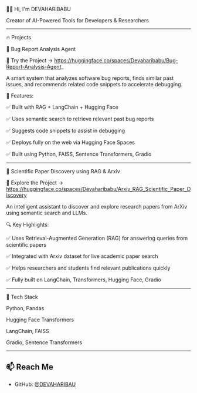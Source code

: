 👨‍💻 Hi, I'm DEVAHARIBABU

Creator of AI-Powered Tools for Developers & Researchers


---

🔥 Projects

🐞 Bug Report Analysis Agent

📌 Try the Project → https://huggingface.co/spaces/Devaharibabu/Bug-Report-Analysis-Agent_

A smart system that analyzes software bug reports, finds similar past issues, and recommends related code snippets to accelerate debugging.

🚀 Features:

✅ Built with RAG + LangChain + Hugging Face

✅ Uses semantic search to retrieve relevant past bug reports

✅ Suggests code snippets to assist in debugging

✅ Deploys fully on the web via Hugging Face Spaces

✅ Built using Python, FAISS, Sentence Transformers, Gradio

---

📄 Scientific Paper Discovery using RAG & Arxiv

📌 Explore the Project → https://huggingface.co/spaces/Devaharibabu/Arxiv_RAG_Scientific_Paper_Discovery

An intelligent assistant to discover and explore research papers from ArXiv using semantic search and LLMs.

🔍 Key Highlights:

✅ Uses Retrieval-Augmented Generation (RAG) for answering queries from scientific papers

✅ Integrated with Arxiv dataset for live academic paper search

✅ Helps researchers and students find relevant publications quickly

✅ Fully built on LangChain, Transformers, Hugging Face, Gradio



---

🧠 Tech Stack

Python, Pandas

Hugging Face Transformers

LangChain, FAISS

Gradio, Sentence Transformers

---

## 📫 Reach Me
- GitHub: [@DEVAHARIBAU](https://github.com/DEVAHARIBAU)
